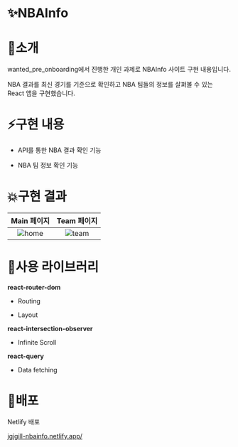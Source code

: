 # ✨NBAInfo

# 📝소개

wanted_pre_onboarding에서 진행한 개인 과제로 NBAInfo 사이트 구현 내용입니다.

NBA 결과를 최신 경기를 기준으로 확인하고 NBA 팀들의 정보를 살펴볼 수 있는 React 앱을 구현했습니다.

# ⚡️구현 내용

- API를 통한 NBA 결과 확인 기능

- NBA 팀 정보 확인 기능


# 💥구현 결과

|Main 페이지|Team 페이지|
|:---:|:---:|
|![home](https://user-images.githubusercontent.com/79239852/171988296-97697976-3c2a-4166-b141-4e7fe6a71854.gif)|![team](https://user-images.githubusercontent.com/79239852/171988396-68487e03-76d7-440b-8e22-82aeb826a010.gif)|

# 🔧사용 라이브러리

**react-router-dom**

- Routing

- Layout

**react-intersection-observer**

- Infinite Scroll

**react-query**

- Data fetching

# 🚀배포
Netlify 배포

[jgjgill-nbainfo.netlify.app/](https://jgjgill-nbainfo.netlify.app/)
